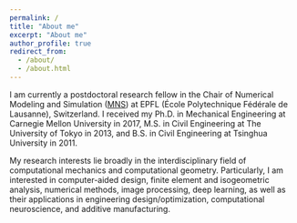 ```yaml
---
permalink: /
title: "About me"
excerpt: "About me"
author_profile: true
redirect_from: 
  - /about/
  - /about.html
---
```


I am currently a postdoctoral research fellow in the Chair of Numerical Modeling and Simulation ([MNS](https://www.epfl.ch/labs/mns/)) at EPFL (École Polytechnique Fédérale de Lausanne), Switzerland. I received my Ph.D. in Mechanical Engineering at Carnegie Mellon University in 2017, M.S. in Civil Engineering at The University of Tokyo in 2013, and B.S. in Civil Engineering at Tsinghua University in 2011.

My research interests lie broadly in the interdisciplinary field of computational mechanics and computational geometry. Particularly, I am interested in computer-aided design, finite element and isogeometric analysis, numerical methods, image processing, deep learning, as well as their applications in engineering design/optimization, computational neuroscience, and additive manufacturing.

